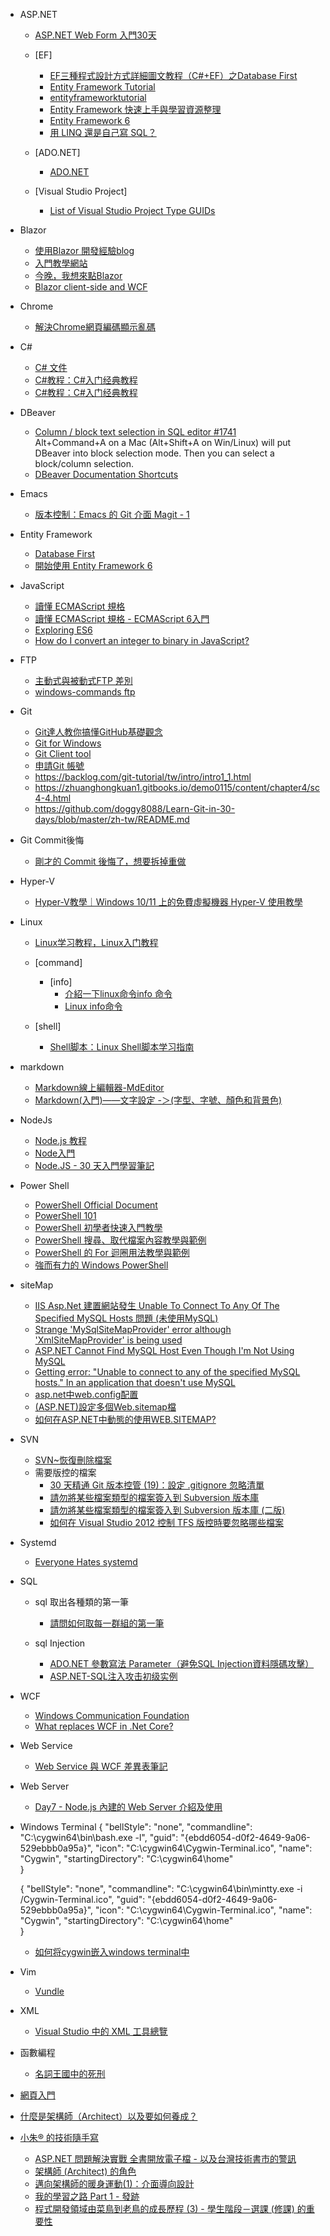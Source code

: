 - ASP.NET
    * [ASP.NET Web Form 入門30天](https://ithelp.ithome.com.tw/users/20120056/ironman/2281)
    - [EF]
        * [EF三種程式設計方式詳細圖文教程（C#+EF）之Database First](https://www.itread01.com/content/1544434218.html)
        * [Entity Framework Tutorial](https://www.tutorialspoint.com/entity_framework/index.htm)
        * [entityframeworktutorial](https://www.entityframeworktutorial.net/)
        * [Entity Framework 快速上手與學習資源整理](https://blog.miniasp.com/post/2009/03/02/Entity-Framework-Quick-Start-and-Leaning-Resources)
        * [Entity Framework 6](https://docs.microsoft.com/zh-tw/ef/ef6/)
        * [用 LINQ 還是自己寫 SQL？](https://blog.darkthread.net/blog/linq-or-direct-sql/)

    - [ADO.NET]
        * [ADO.NET](https://docs.microsoft.com/zh-tw/dotnet/framework/data/adonet/)
    
    - [Visual Studio Project]        
        * [List of Visual Studio Project Type GUIDs](https://www.codeproject.com/Reference/720512/List-of-Visual-Studio-Project-Type-GUIDs)
    

- Blazor
    * [使用Blazor 開發經驗blog](https://csharpkh.blogspot.com/2020/11/Blazor-Server-Side-Full-Stack-Case-Study-JavaScript-Story.html)
    * [入門教學網站](https://www.youtube.com/watch?v=SfXJf7Q3dg4&list=PLUHhEA6x1LH-MTqXJTNElSPkYFTMFHvsi)  
    * [今晚，我想來點Blazor](https://ithelp.ithome.com.tw/users/20130058/ironman/3429?page=3)      
    * [Blazor client-side and WCF](https://stackoverflow.com/questions/57146331/blazor-client-side-and-wcf)

- Chrome
    * [解決Chrome網頁編碼顯示亂碼](https://www.yenchen-design.com/diary/%E8%A7%A3%E6%B1%BAchrome%E7%B6%B2%E9%A0%81%E7%B7%A8%E7%A2%BC%E9%A1%AF%E7%A4%BA%E4%BA%82%E7%A2%BC/)
    
- C# 
    * [C# 文件](https://docs.microsoft.com/zh-tw/dotnet/csharp/)
    * [C#教程：C#入门经典教程](http://c.biancheng.net/csharp/)
    * [C#教程：C#入门经典教程](https://xinbaoku.com/csharp/)

- DBeaver
    * [Column / block text selection in SQL editor #1741](https://github.com/dbeaver/dbeaver/issues/1741)    
    Alt+Command+A on a Mac (Alt+Shift+A on Win/Linux) will put DBeaver into block selection mode. Then you can select a block/column selection.
    * [DBeaver Documentation Shortcuts](https://dbeaver.com/docs/wiki/Shortcuts/21.3/)

- Emacs 
	* [版本控制：Emacs 的 Git 介面 Magit - 1](https://ithelp.ithome.com.tw/articles/10200840)

- Entity Framework
    * [Database First](https://docs.microsoft.com/zh-tw/ef/ef6/modeling/designer/workflows/database-first)
    * [開始使用 Entity Framework 6](https://docs.microsoft.com/zh-tw/ef/ef6/get-started?redirectedfrom=MSDN)
- JavaScript
	* [讀懂 ECMAScript 規格 ](http://www.ruanyifeng.com/blog/2015/11/ecmascript-specification.html)
	* [讀懂 ECMAScript 規格 - ECMAScript 6入門](https://es6.ruanyifeng.com/)
	* [Exploring ES6](https://exploringjs.com/es6/)
    * [How do I convert an integer to binary in JavaScript?](https://stackoverflow.com/questions/9939760/how-do-i-convert-an-integer-to-binary-in-javascript)
	
- FTP
    * [主動式與被動式FTP 差別](http://blog.kenyang.net/2010/10/28/ftp)
    * [windows-commands ftp](https://docs.microsoft.com/zh-tw/windows-server/administration/windows-commands/ftp)

- Git
    * [Git達人教你搞懂GitHub基礎觀念](https://www.ithome.com.tw/news/95283)
	* [Git for Windows](https://gitforwindows.org/)
	* [Git Client tool](https://tortoisegit.org/)
	* [申請Git 帳號](http://10.15.1.91:8083/)
	* https://backlog.com/git-tutorial/tw/intro/intro1_1.html
	* https://zhuanghongkuan1.gitbooks.io/demo0115/content/chapter4/sc4-4.html
	* https://github.com/doggy8088/Learn-Git-in-30-days/blob/master/zh-tw/README.md

- Git Commit後悔
    * [剛才的 Commit 後悔了，想要拆掉重做](https://gitbook.tw/chapters/using-git/reset-commit)

- Hyper-V    
    * [Hyper-V教學｜Windows 10/11 上的免費虛擬機器 Hyper-V 使用教學](https://adersaytech.com/windowsos-tutorial/hyper-v-virtual-machine.html)

- Linux
    - [Linux学习教程，Linux入门教程](http://c.biancheng.net/linux_tutorial/)
    
    - [command]
        - [info]
            - [介紹一下linux命令info 命令](https://www.gushiciku.cn/pl/gO6O/zh-tw)
            - [Linux info命令](http://c.biancheng.net/view/768.html)
    
    - [shell]
        - [Shell脚本：Linux Shell脚本学习指南](http://c.biancheng.net/shell/)

- markdown
    * [Markdown線上編輯器-MdEditor](https://www.mdeditor.tw/)
    * [Markdown(入門)——文字設定 -＞(字型、字號、顏色和背景色)](https://iter01.com/545467.html)

- NodeJs
	* [Node.js 教程](https://www.runoob.com/nodejs/nodejs-tutorial.html)
	* [Node入門](https://www.nodebeginner.org/index-zh-tw.html)
    * [Node.JS - 30 天入門學習筆記](https://ithelp.ithome.com.tw/users/20103526/ironman/1081)

- Power Shell
    * [PowerShell Official Document](https://docs.microsoft.com/zh-tw/powershell/scripting/learn/ps101/01-getting-started?view=powershell-7.2)
    * [PowerShell 101](https://leanpub.com/powershell101)
    * [PowerShell 初學者快速入門教學](https://officeguide.cc/powershell-beginner-introduction/)
    * [PowerShell 搜尋、取代檔案內容教學與範例](https://officeguide.cc/powershell-find-and-replace-text-in-file-tutorial-examples/)
    * [PowerShell 的 For 迴圈用法教學與範例](https://officeguide.cc/powershell-for-loop-tutorial-examples/)
    * [強而有力的 Windows PowerShell](https://ithelp.ithome.com.tw/users/20005121/ironman/54)

- siteMap
    * [IIS Asp.Net 建置網站發生 Unable To Connect To Any Of The Specified MySQL Hosts 問題 (未使用MySQL)](https://matol.net/Blog/BlogContent/a1dbcee9-e553-4a56-9cf1-dd76c4948f4f)
    * [Strange 'MySqlSiteMapProvider' error although 'XmlSiteMapProvider' is being used](https://stackoverflow.com/questions/46424555/strange-mysqlsitemapprovider-error-although-xmlsitemapprovider-is-being-used)
    * [ASP.NET Cannot Find MySQL Host Even Though I'm Not Using MySQL](https://stackoverflow.com/questions/32944070/asp-net-cannot-find-mysql-host-even-though-im-not-using-mysql)
    * [Getting error: "Unable to connect to any of the specified MySQL hosts." In an application that doesn't use MySQL](https://stackoverflow.com/questions/38600679/getting-error-unable-to-connect-to-any-of-the-specified-mysql-hosts-in-an-ap)
    * [asp.net中web.config配置](https://www.twblogs.net/a/5b8913072b71775d1cdfba2c)
    * [(ASP.NET)設定多個Web.sitemap檔](https://welkingunther.pixnet.net/blog/post/27986900)
    * [如何在ASP.NET中動態的使用WEB.SITEMAP?](https://dotblogs.com.tw/lolota/2008/04/10/2792)

- SVN
    * [SVN~恢復刪除檔案](https://www.itread01.com/content/1549856374.html)

    - 需要版控的檔案
        * [30 天精通 Git 版本控管 (19)：設定 .gitignore 忽略清單](https://ithelp.ithome.com.tw/articles/10138831)
        * [請勿將某些檔案類型的檔案簽入到 Subversion 版本庫](https://blog.miniasp.com/post/2008/02/19/Do-not-commit-these-file-type-into-subversion-repository)
        * [請勿將某些檔案類型的檔案簽入到 Subversion 版本庫 (二版)](https://blog.miniasp.com/post/2012/03/30/Do-not-commit-these-file-type-into-subversion-repository-2)
        * [如何在 Visual Studio 2012 控制 TFS 版控時要忽略哪些檔案](https://blog.miniasp.com/post/2013/04/07/Customize-which-files-are-ignored-by-TFS-version-control)

- Systemd
    * [Everyone Hates systemd](https://betterprogramming.pub/why-most-linux-users-hate-systemd-c591eef3d034)

- SQL
    - sql 取出各種類的第一筆
        * [請問如何取每一群組的第一筆](https://social.msdn.microsoft.com/Forums/zh-TW/ab272284-293e-41a2-af1d-88f3db4bea0d/35531218392291420309214622759919968326763206830340315321996831?forum=240)

    - sql Injection
        * [ADO.NET 參數寫法 Parameter（避免SQL Injection資料隱碼攻擊）](https://dotblogs.com.tw/mis2000lab/2015/11/26/adonet_parameter_sql_injection_20151126)    
        * [ASP.NET-SQL注入攻击初级实例](https://blog.csdn.net/winycg/article/details/71909305)

- WCF 
    - [Windows Communication Foundation](https://docs.microsoft.com/zh-tw/dotnet/framework/wcf/)
    - [What replaces WCF in .Net Core?](https://stackoverflow.com/questions/48522849/what-replaces-wcf-in-net-core)

- Web Service
    - [Web Service 與 WCF 差異表筆記](https://dotblogs.com.tw/joysdw12/2013/07/25/note-wcf-web-service-difference)    

- Web Server
    * [Day7 - Node.js 內建的 Web Server 介紹及使用](https://ithelp.ithome.com.tw/articles/10185302)

- Windows Terminal 
    {
        "bellStyle": "none",
        "commandline": "C:\\cygwin64\\bin\\bash.exe -l",
        "guid": "{ebdd6054-d0f2-4649-9a06-529ebbb0a95a}",
        "icon": "C:\\cygwin64\\Cygwin-Terminal.ico",
        "name": "Cygwin",
        "startingDirectory": "C:\\cygwin64\\home"				
    }

    {
        "bellStyle": "none",
        "commandline": "C:\\cygwin64\\bin\\mintty.exe -i /Cygwin-Terminal.ico",
        "guid": "{ebdd6054-d0f2-4649-9a06-529ebbb0a95a}",
        "icon": "C:\\cygwin64\\Cygwin-Terminal.ico",
        "name": "Cygwin",
        "startingDirectory": "C:\\cygwin64\\home"				
    }
    * [如何将cygwin嵌入windows terminal中](https://blog.csdn.net/shan165310175/article/details/113628574)

- Vim
	* [Vundle](https://github.com/VundleVim/Vundle.vim)

- XML
    * [Visual Studio 中的 XML 工具總覽](https://docs.microsoft.com/zh-tw/visualstudio/xml-tools/xml-tools-in-visual-studio?view=vs-2022)

- 函數編程
	* [名詞王國中的死刑](http://steve-yegge.blogspot.com/2006/03/execution-in-kingdom-of-nouns.html)
- [網頁入門](https://bookdown.org/tpemartin/webbasic/)
- [什麼是架構師（Architect）以及要如何養成？](https://www.bnext.com.tw/article/53336/how-to-become-a-architect)
- [小朱® 的技術隨手寫](https://www.dotblogs.com.tw/regionbbs)
    * [ASP.NET 問題解決實戰 全書開放電子檔 - 以及台灣技術書市的警訊](https://www.dotblogs.com.tw/regionbbs/2012/07/30/asp_net_q_and_a_in_practices_available_full_book_for_download)
    * [架構師 (Architect) 的角色](https://www.dotblogs.com.tw/regionbbs/2020/12/06/architect_role_definition)
    * [邁向架構師的暖身運動(1)：介面導向設計](https://www.dotblogs.com.tw/regionbbs/2009/05/15/interfaceorienteddesign)
    * [我的學習之路 Part 1 - 發跡](https://www.dotblogs.com.tw/regionbbs/2008/12/06/6272)
    * [程式開發領域由菜鳥到老鳥的成長歷程 (3) - 學生階段－選課 (修課) 的重要性](https://www.dotblogs.com.tw/regionbbs/2011/12/15/62118)